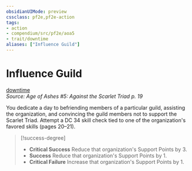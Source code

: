 ```yaml
---
obsidianUIMode: preview
cssclass: pf2e,pf2e-action
tags:
- action
- compendium/src/pf2e/aoa5
- trait/downtime
aliases: ["Influence Guild"]
---
```

# Influence Guild
[downtime](rules/traits/downtime.md)  
*Source: Age of Ashes #5: Against the Scarlet Triad p. 19*  


You dedicate a day to befriending members of a particular guild, assisting the organization, and convincing the guild members not to support the Scarlet Triad. Attempt a DC 34 skill check tied to one of the organization's favored skills (pages 20–21).

> [!success-degree] 
> - **Critical Success** Reduce that organization's Support Points by 3.
> - **Success** Reduce that organization's Support Points by 1.
> - **Critical Failure** Increase that organization's Support Points by 1.